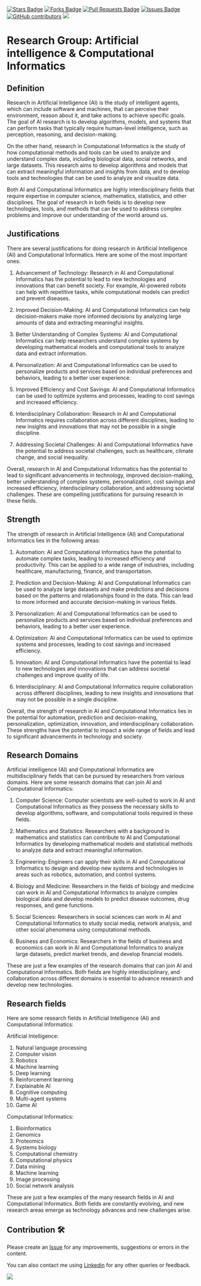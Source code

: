<a href="https://github.com/drshahizan/research-material/stargazers"><img src="https://img.shields.io/github/stars/drshahizan/research-material" alt="Stars Badge"/></a>
<a href="https://github.com/drshahizan/research-material/network/members"><img src="https://img.shields.io/github/forks/drshahizan/research-material" alt="Forks Badge"/></a>
<a href="https://github.com/drshahizan/research-material/pulls"><img src="https://img.shields.io/github/issues-pr/drshahizan/research-material" alt="Pull Requests Badge"/></a>
<a href="https://github.com/drshahizan/research-material/issues"><img src="https://img.shields.io/github/issues/drshahizan/research-material" alt="Issues Badge"/></a>
<a href="https://github.com/drshahizan/research-material/graphs/contributors"><img alt="GitHub contributors" src="https://img.shields.io/github/contributors/drshahizan/research-material?color=2b9348"></a>
![](https://visitor-badge.glitch.me/badge?page_id=drshahizan/research-material)

# Research Group: Artificial intelligence & Computational Informatics

## Definition
Research in Artificial Intelligence (AI) is the study of intelligent agents, which can include software and machines, that can perceive their environment, reason about it, and take actions to achieve specific goals. The goal of AI research is to develop algorithms, models, and systems that can perform tasks that typically require human-level intelligence, such as perception, reasoning, and decision-making.

On the other hand, research in Computational Informatics is the study of how computational methods and tools can be used to analyze and understand complex data, including biological data, social networks, and large datasets. This research aims to develop algorithms and models that can extract meaningful information and insights from data, and to develop tools and technologies that can be used to analyze and visualize data.

Both AI and Computational Informatics are highly interdisciplinary fields that require expertise in computer science, mathematics, statistics, and other disciplines. The goal of research in both fields is to develop new technologies, tools, and methods that can be used to address complex problems and improve our understanding of the world around us.

## Justifications
There are several justifications for doing research in Artificial Intelligence (AI) and Computational Informatics. Here are some of the most important ones:

1. Advancement of Technology: Research in AI and Computational Informatics has the potential to lead to new technologies and innovations that can benefit society. For example, AI-powered robots can help with repetitive tasks, while computational models can predict and prevent diseases.

2. Improved Decision-Making: AI and Computational Informatics can help decision-makers make more informed decisions by analyzing large amounts of data and extracting meaningful insights.

3. Better Understanding of Complex Systems: AI and Computational Informatics can help researchers understand complex systems by developing mathematical models and computational tools to analyze data and extract information.

4. Personalization: AI and Computational Informatics can be used to personalize products and services based on individual preferences and behaviors, leading to a better user experience.

5. Improved Efficiency and Cost Savings: AI and Computational Informatics can be used to optimize systems and processes, leading to cost savings and increased efficiency.

6. Interdisciplinary Collaboration: Research in AI and Computational Informatics requires collaboration across different disciplines, leading to new insights and innovations that may not be possible in a single discipline.

7. Addressing Societal Challenges: AI and Computational Informatics have the potential to address societal challenges, such as healthcare, climate change, and social inequality.

Overall, research in AI and Computational Informatics has the potential to lead to significant advancements in technology, improved decision-making, better understanding of complex systems, personalization, cost savings and increased efficiency, interdisciplinary collaboration, and addressing societal challenges. These are compelling justifications for pursuing research in these fields.

## Strength

The strength of research in Artificial Intelligence (AI) and Computational Informatics lies in the following areas:

1. Automation: AI and Computational Informatics have the potential to automate complex tasks, leading to increased efficiency and productivity. This can be applied to a wide range of industries, including healthcare, manufacturing, finance, and transportation.

2. Prediction and Decision-Making: AI and Computational Informatics can be used to analyze large datasets and make predictions and decisions based on the patterns and relationships found in the data. This can lead to more informed and accurate decision-making in various fields.

3. Personalization: AI and Computational Informatics can be used to personalize products and services based on individual preferences and behaviors, leading to a better user experience.

4. Optimization: AI and Computational Informatics can be used to optimize systems and processes, leading to cost savings and increased efficiency.

5. Innovation: AI and Computational Informatics have the potential to lead to new technologies and innovations that can address societal challenges and improve quality of life.

6. Interdisciplinary: AI and Computational Informatics require collaboration across different disciplines, leading to new insights and innovations that may not be possible in a single discipline.

Overall, the strength of research in AI and Computational Informatics lies in the potential for automation, prediction and decision-making, personalization, optimization, innovation, and interdisciplinary collaboration. These strengths have the potential to impact a wide range of fields and lead to significant advancements in technology and society.

## Research Domains
Artificial intelligence (AI) and Computational Informatics are multidisciplinary fields that can be pursued by researchers from various domains. Here are some research domains that can join AI and Computational Informatics:

1. Computer Science: Computer scientists are well-suited to work in AI and Computational Informatics as they possess the necessary skills to develop algorithms, software, and computational tools required in these fields.

2. Mathematics and Statistics: Researchers with a background in mathematics and statistics can contribute to AI and Computational Informatics by developing mathematical models and statistical methods to analyze data and extract meaningful information.

3. Engineering: Engineers can apply their skills in AI and Computational Informatics to design and develop new systems and technologies in areas such as robotics, automation, and control systems.

4. Biology and Medicine: Researchers in the fields of biology and medicine can work in AI and Computational Informatics to analyze complex biological data and develop models to predict disease outcomes, drug responses, and gene functions.

5. Social Sciences: Researchers in social sciences can work in AI and Computational Informatics to study social media, network analysis, and other social phenomena using computational methods.

6. Business and Economics: Researchers in the fields of business and economics can work in AI and Computational Informatics to analyze large datasets, predict market trends, and develop financial models.

These are just a few examples of the research domains that can join AI and Computational Informatics. Both fields are highly interdisciplinary, and collaboration across different domains is essential to advance research and develop new technologies.

## Research fields
Here are some research fields in Artificial Intelligence (AI) and Computational Informatics:

Artificial Intelligence:

1. Natural language processing
2. Computer vision
3. Robotics
4. Machine learning
5. Deep learning
6. Reinforcement learning
7. Explainable AI
8. Cognitive computing
9. Multi-agent systems
10. Game AI

Computational Informatics:

1. Bioinformatics
2. Genomics
3. Proteomics
4. Systems biology
5. Computational chemistry
6. Computational physics
7. Data mining
8. Machine learning
9. Image processing
10. Social network analysis

These are just a few examples of the many research fields in AI and Computational Informatics. Both fields are constantly evolving, and new research areas emerge as technology advances and new challenges arise.

## Contribution 🛠️
Please create an [Issue](https://github.com/drshahizan/research-material/issues) for any improvements, suggestions or errors in the content.

You can also contact me using [Linkedin](https://www.linkedin.com/in/drshahizan/) for any other queries or feedback.

![](https://visitor-badge.glitch.me/badge?page_id=drshahizan)
